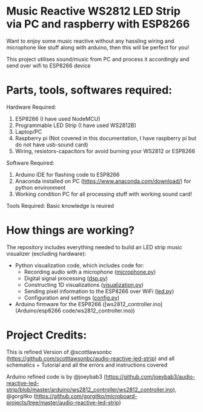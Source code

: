 # Music Reactive WS2812 LED Strip via PC and raspberry with ESP8266

Want to enjoy some music reactive without any hassling wiring and microphone like stuff along with arduino, then this will be perfect for you!

This project utilises sound/music from PC and process it accordingly and send over wifi to ESP8266 device 

# Parts, tools, softwares required:

Hardware Required:
1. ESP8266 (I have used NodeMCU)
2. Programmable LED Strip (I have used WS2812B)
3. Laptop/PC
4. Raspberry pi (Not covered in this documentation, I have raspberry pi but do not have usb-sound card)
5. Wiring, resistors-capacitors for avoid burning your WS2812 or ESP8266

Software Required:
1. Arduino IDE for flashing code to ESP8266
2. Anaconda installed on PC (https://www.anaconda.com/download/) for python environment
3. Working condition PC for all processing stuff with working sound card!

Tools Required:
Basic knowledge is reuired 

# How things are working?

The repository includes everything needed to build an LED strip music visualizer (excluding hardware):

- Python visualization code, which includes code for:
  - Recording audio with a microphone ([microphone.py](Python/microphone.py))
  - Digital signal processing ([dsp.py](Python/dsp.py))
  - Constructing 1D visualizations ([visualization.py](Python/visualization.py))
  - Sending pixel information to the ESP8266 over WiFi ([led.py](Python/led.py))
  - Configuration and settings ([config.py](Python/config.py))
- Arduino firmware for the ESP8266 ([ws2812_controller.ino](Arduino/esp8266 code/ws2812_controller.ino))

# Project Credits:

This is refined Version of @scottlawsonbc (https://github.com/scottlawsonbc/audio-reactive-led-strip) and all schematics + Tutorial and all the errors and instructions covered

Arduino refined code is by @joeybab3 (https://github.com/joeybab3/audio-reactive-led-strip/blob/master/arduino/ws2812_controller/ws2812_controller.ino), @gorgitko (https://github.com/gorgitko/microboard-projects/tree/master/audio-reactive-led-strip)
 
 
 
 
